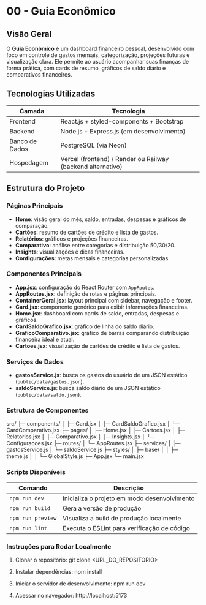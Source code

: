 # 00 - Guia Econômico

## Visão Geral
O **Guia Econômico** é um dashboard financeiro pessoal, desenvolvido com foco em controle de gastos mensais, categorização, 
projeções futuras e visualização clara. Ele permite ao usuário acompanhar suas finanças de forma prática, com cards de resumo, 
gráficos de saldo diário e comparativos financeiros.

## Tecnologias Utilizadas

| Camada | Tecnologia |
|--------|------------|
| Frontend | React.js + styled-components + Bootstrap |
| Backend | Node.js + Express.js (em desenvolvimento) |
| Banco de Dados | PostgreSQL (via Neon) |
| Hospedagem | Vercel (frontend) / Render ou Railway (backend alternativo) |

## Estrutura do Projeto

### Páginas Principais
- **Home**: visão geral do mês, saldo, entradas, despesas e gráficos de comparação.
- **Cartões**: resumo de cartões de crédito e lista de gastos.
- **Relatórios**: gráficos e projeções financeiras.
- **Comparativo**: análise entre categorias e distribuição 50/30/20.
- **Insights**: visualizações e dicas financeiras.
- **Configurações**: metas mensais e categorias personalizadas.

### Componentes Principais
- **App.jsx**: configuração do React Router com `AppRoutes`.
- **AppRoutes.jsx**: definição de rotas e páginas principais.
- **ContainerGeral.jsx**: layout principal com sidebar, navegação e footer.
- **Card.jsx**: componente genérico para exibir informações financeiras.
- **Home.jsx**: dashboard com cards de saldo, entradas, despesas e gráficos.
- **CardSaldoGrafico.jsx**: gráfico de linha do saldo diário.
- **GraficoComparativo.jsx**: gráfico de barras comparando distribuição financeira ideal e atual.
- **Cartoes.jsx**: visualização de cartões de crédito e lista de gastos.

### Serviços de Dados
- **gastosService.js**: busca os gastos do usuário de um JSON estático (`public/data/gastos.json`).
- **saldoService.js**: busca saldo diário de um JSON estático (`public/data/saldo.json`).

### Estrutura de Componentes
src/
├─ components/
│ ├─ Card.jsx
│ ├─ CardSaldoGrafico.jsx
│ └─ CardComparativo.jsx
├─ pages/
│ ├─ Home.jsx
│ ├─ Cartoes.jsx
│ ├─ Relatorios.jsx
│ ├─ Comparativo.jsx
│ ├─ Insights.jsx
│ └─ Configuracoes.jsx
├─ routes/
│ └─ AppRoutes.jsx
├─ services/
│ ├─ gastosService.js
│ └─ saldoService.js
├─ styles/
│ ├─ base/
│ │ ├─ theme.js
│ │ └─ GlobalStyle.js
├─ App.jsx
└─ main.jsx


### Scripts Disponíveis

| Comando | Descrição |
|---------|-----------|
| `npm run dev` | Inicializa o projeto em modo desenvolvimento |
| `npm run build` | Gera a versão de produção |
| `npm run preview` | Visualiza a build de produção localmente |
| `npm run lint` | Executa o ESLint para verificação de código |

### Instruções para Rodar Localmente

1. Clonar o repositório:
git clone <URL_DO_REPOSITORIO>

2. Instalar dependências:
npm install

3. Iniciar o servidor de desenvolvimento:
npm run dev

4. Acessar no navegador:
http://localhost:5173



